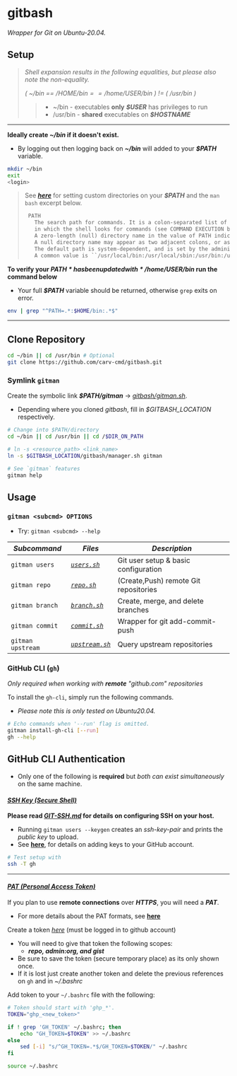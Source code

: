 # gitbash
*Wrapper for Git on Ubuntu-20.04.*

## Setup
> *Shell expansion results in the following equalities, but please also note the non-equality.*
> 
> *( ~/bin == /$HOME/bin == /home/$USER/bin ) != ( /usr/bin )*
> > * ~/bin - executables **only** ***$USER*** has privileges to run
> > * /usr/bin - **shared** executables on ***$HOSTNAME***
---
**Ideally create *~/bin* if it doesn't exist.**
* By logging out then logging back on ***~/bin*** will added to your ***$PATH*** variable.
```bash
mkdir ~/bin
exit
<login>
```
 
> See [***here***](https://askubuntu.com/questions/60218/how-to-add-a-directory-to-the-path) 
> for setting custom directories on your ***$PATH*** and the `man bash` excerpt below.
> ```txt
>  PATH   
>    The search path for commands. It is a colon-separated list of directories 
>    in which the shell looks for commands (see COMMAND EXECUTION below). 
>    A zero-length (null) directory name in the value of PATH indicates the current directory. 
>    A null directory name may appear as two adjacent colons, or as an initial or trailing colon.   
>    The default path is system-dependent, and is set by the administrator who installs bash.  
>    A common value is ``/usr/local/bin:/usr/local/sbin:/usr/bin:/usr/sbin:/bin:/sbin''.

**To verify your *$PATH* has been updated with */home/$USER/bin* run the command below**
* Your full ***$PATH*** variable should be returned, otherwise `grep` exits on error.
```bash
env | grep "^PATH=.*:$HOME/bin:.*$"
```
---
## Clone Repository
```bash
cd ~/bin || cd /usr/bin # Optional
git clone https://github.com/carv-cmd/gitbash.git
```

### Symlink `gitman`
Create the symbolic link ***$PATH/gitman*** -> [*gitbash/gitman.sh*](gitman.sh). 
* Depending where you cloned *gitbash*, fill in *$GITBASH_LOCATION* respectively. 
```bash
# Change into $PATH/directory
cd ~/bin || cd /usr/bin || cd /$DIR_ON_PATH

# ln -s <resource_path> <link_name>
ln -s $GITBASH_LOCATION/gitbash/manager.sh gitman

# See `gitman` features
gitman help
```

## Usage
### **`gitman <subcmd> OPTIONS`**
* Try: `gitman <subcmd> --help`

| ***Subcommand*** | *Files* | *Description* |
|---|---|---|
| `gitman users` | [*`users.sh`*](bin/users.sh) | Git user setup & basic configuration |
| `gitman repo` | [*`repo.sh`*](bin/repo.sh) | (Create,Push) remote Git repositories |
| `gitman branch` | [*`branch.sh`*](bin/branch.sh) | Create, merge, and delete branches |
| `gitman commit` | [*`commit.sh`*](bin/commit.sh) | Wrapper for git add-commit-push |
| `gitman upstream` | [*`upstream.sh`*](bin/upstream.sh) | Query upstream repositories |

### GitHub CLI (`gh`) 
*Only required when working with **remote** "github.com" repositories*

To install the `gh-cli`, simply run the following commands.
* *Please note this is only tested on Ubuntu20.04.*
```bash
# Echo commands when '--run' flag is omitted.
gitman install-gh-cli [--run]
gh --help
``` 

## GitHub CLI Authentication
* Only one of the following is **required** but *both can exist simultaneously* on the same machine.

#### [***SSH Key (Secure Shell)***](https://www.openssh.com/)
**Please read [***GIT-SSH.md***](/GIT-SSH.md) for details on configuring SSH on your host.**
* Running `gitman users --keygen` creates an *ssh-key-pair* and prints the *public key* to upload.
* See [**here**](https://docs.github.com/en/authentication/connecting-to-github-with-ssh/about-ssh),
 for details on adding keys to your GitHub account.
```bash
# Test setup with
ssh -T gh
```
---
#### [***PAT (Personal Access Token)***](https://docs.github.com/en/authentication/keeping-your-account-and-data-secure/creating-a-personal-access-token)
If you plan to use **remote connections** over ***HTTPS***, you will need a ***PAT***.
* For more details about the PAT formats, see 
[**here**](https://docs.github.com/en/authentication/keeping-your-account-and-data-secure/about-authentication-to-github#githubs-token-formats)

Create a token [*here*](https://github.com/settings/tokens) (must be logged in to github account)
* You will need to give that token the following scopes: 
  * ***repo, admin:org, and gist***
* Be sure to save the token (secure temporary place) as its only shown once.
* If it is lost just create another token and delete the previous references on `gh` and in *~/.bashrc*

Add token to your `~/.bashrc` file with the following:
```bash
# Token should start with 'ghp_*'.
TOKEN="ghp_<new_token>"

if ! grep 'GH_TOKEN' ~/.bashrc; then
    echo "GH_TOKEN=$TOKEN" >> ~/.bashrc
else
    sed [-i] "s/^GH_TOKEN=.*$/GH_TOKEN=$TOKEN/" ~/.bashrc
fi

source ~/.bashrc
```

